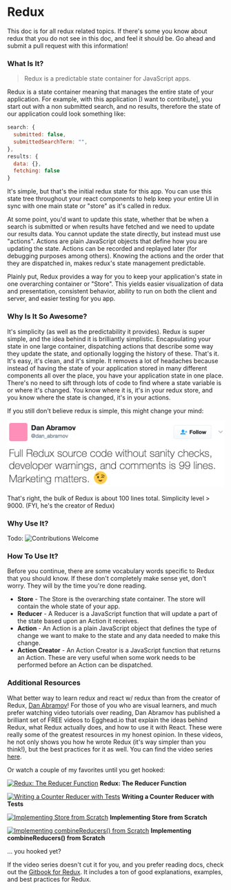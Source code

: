 # Redux

This doc is for all redux related topics. If there's some you know about redux that you do not see in this doc, and feel it should be. Go ahead and submit a pull request with this information!

### What Is It?

> Redux is a predictable state container for JavaScript apps.

Redux is a state container meaning that manages the entire state of your application. For example, with this application [I want to contribute], you start out with a non submitted search, and no results, therefore the state of our application could look something like:

```javascript
search: {
  submitted: false,
  submittedSearchTerm: "",
},
results: {
  data: {},
  fetching: false
}
```

It's simple, but that's the initial redux state for this app. You can use this state tree throughout your react components to help keep your entire UI in sync with one main state or "store" as it's called in redux.

At some point, you'd want to update this state, whether that be when a search is submitted or when results have fetched and we need to update our results data. You cannot update the state directly, but instead must use "actions". Actions are plain JavaScript objects that define how you are updating the state. Actions can be recorded and replayed later (for debugging purposes among others). Knowing the actions and the order that they are dispatched in, makes redux's state management predictable.

Plainly put, Redux provides a way for you to keep your application's state in one overarching container or "Store". This yields easier visualization of data and presentation, consistent behavior, ability to run on both the client and server, and easier testing for you app.

### Why Is It So Awesome?

It's simplicity (as well as the predictability it provides). Redux is super simple, and the idea behind it is brilliantly simplistic. Encapsulating your state in one large container, dispatching actions that describe some way they update the state, and optionally logging the history of these. That's it. It's easy, it's clean, and it's simple. It removes a lot of headaches because instead of having the state of your application stored in many different components all over the place, you have your application state in one place. There's no need to sift through lots of code to find where a state variable is or where it's changed. You know where it is, it's in your redux store, and you know where the state is changed, it's in your actions.

If you still don't believe redux is simple, this might change your mind:

![Redux Tweet][Redux Tweet]

That's right, the bulk of Redux is about 100 lines total. Simplicity level > 9000. (FYI, he's the creator of Redux)

### Why Use It?

Todo: ![Contributions Welcome][contributing-badge]

### How To Use It?

Before you continue, there are some vocabulary words specific to Redux that you should know. If these don't completely make sense yet, don't worry. They will by the time you're done reading.

- **Store** - The Store is the overarching state container. The store will contain the whole state of your app.
- **Reducer** - A Reducer is a JavaScript function that will update a part of the state based upon an Action it receives.
- **Action** - An Action is a plain JavaScript object that defines the type of change we want to make to the state and any data needed to make this change.
- **Action Creator** - An Action Creator is a JavaScript function that returns an Action. These are very useful when some work needs to be performed before an Action can be dispatched.

### Additional Resources

What better way to learn redux and react w/ redux than from the creator of Redux, [Dan Abramov](https://github.com/gaearon)! For those of you who are visual learners, and much prefer watching video tutorials over reading, Dan Abramov has published a brilliant set of FREE videos to Egghead.io that explain the ideas behind Redux, what Redux actually does, and how to use it with React. These were really some of the greatest resources in my honest opinion. In these videos, he not only shows you how he wrote Redux (it's way simpler than you think!), but the best practices for it as well. You can find the video series [here](https://egghead.io/instructors/dan-abramov?order=ASC).

Or watch a couple of my favorites until you get hooked:

[![Redux: The Reducer Function][Redux: The Reducer Function - Thumbnail]](https://egghead.io/lessons/javascript-redux-the-reducer-function?wvideo=1zzwzojzhv)
**Redux: The Reducer Function**

[![Writing a Counter Reducer with Tests][Writing a Counter Reducer with Tests - Thumbnail]](https://egghead.io/lessons/javascript-redux-writing-a-counter-reducer-with-tests?wvideo=3vfzi109hd)
**Writing a Counter Reducer with Tests**

[![Implementing Store from Scratch][Implementing Store from Scratch - Thumbnail]](https://egghead.io/lessons/javascript-redux-implementing-store-from-scratch?wvideo=ru2s305xua)
**Implementing Store from Scratch**

[![Implementing combineReducers() from Scratch][Implementing combineReducers() from Scratch - Thumbnail]](https://egghead.io/lessons/javascript-redux-implementing-combinereducers-from-scratch?wvideo=ksow5m6e7t)
**Implementing combineReducers() from Scratch**

... you hooked yet?

If the video series doesn't cut it for you, and you prefer reading docs, check out the [Gitbook for Redux](http://redux.js.org/). It includes a ton of good explanations, examples, and best practices for Redux.

[Redux: The Reducer Function - Thumbnail]: https://embedwistia-a.akamaihd.net/deliveries/4252308670b79c81c5c92e14e2ad330adc8261d4.jpg?image_play_button_size=2x&amp;image_crop_resized=960x540&amp;image_play_button=1&amp;image_play_button_color=7b796ae0
[Writing a Counter Reducer with Tests - Thumbnail]: https://embedwistia-a.akamaihd.net/deliveries/aa57c1bcf0ea00c2f25b2df41446c50a1a3e6df4.jpg?image_play_button_size=2x&amp;image_crop_resized=960x540&amp;image_play_button=1&amp;image_play_button_color=7b796ae0
[Implementing Store from Scratch - Thumbnail]: https://embedwistia-a.akamaihd.net/deliveries/b952331f6850b48aa709d14ff97ccfd3e87b31aa.jpg?image_play_button_size=2x&amp;image_crop_resized=960x540&amp;image_play_button=1&amp;image_play_button_color=7b796ae0
[Implementing combineReducers() from Scratch - Thumbnail]: https://embedwistia-a.akamaihd.net/deliveries/5e8319936a32fb09520eb340645d7513dd5cde72.jpg?image_play_button_size=2x&amp;image_crop_resized=960x540&amp;image_play_button=1&amp;image_play_button_color=7b796ae0
[Redux Tweet]: ../images/redux-tweet.png
[contributing-badge]: https://img.shields.io/badge/contributions-welcome!-4BADFF.svg
